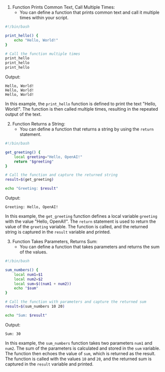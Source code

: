 
1. Function Prints Common Text, Call Multiple Times:
   - You can define a function that prints common text and call it multiple times within your script.

```bash
#!/bin/bash

print_hello() {
    echo "Hello, World!"
}

# Call the function multiple times
print_hello
print_hello
print_hello
```

Output:

```
Hello, World!
Hello, World!
Hello, World!
```

In this example, the `print_hello` function is defined to print the text "Hello, World!". The function is then called multiple times, resulting in the repeated output of the text.

2. Function Returns a String:
   - You can define a function that returns a string by using the `return` statement.

```bash
#!/bin/bash

get_greeting() {
    local greeting="Hello, OpenAI!"
    return "$greeting"
}

# Call the function and capture the returned string
result=$(get_greeting)

echo "Greeting: $result"
```

Output:

```
Greeting: Hello, OpenAI!
```

In this example, the `get_greeting` function defines a local variable `greeting` with the value "Hello, OpenAI!". The `return` statement is used to return the value of the `greeting` variable. The function is called, and the returned string is captured in the `result` variable and printed.

3. Function Takes Parameters, Returns Sum:
   - You can define a function that takes parameters and returns the sum of the values.

```bash
#!/bin/bash

sum_numbers() {
    local num1=$1
    local num2=$2
    local sum=$((num1 + num2))
    echo "$sum"
}

# Call the function with parameters and capture the returned sum
result=$(sum_numbers 10 20)

echo "Sum: $result"
```

Output:

```
Sum: 30
```

In this example, the `sum_numbers` function takes two parameters `num1` and `num2`. The sum of the parameters is calculated and stored in the `sum` variable. The function then echoes the value of `sum`, which is returned as the result. The function is called with the values `10` and `20`, and the returned sum is captured in the `result` variable and printed.
